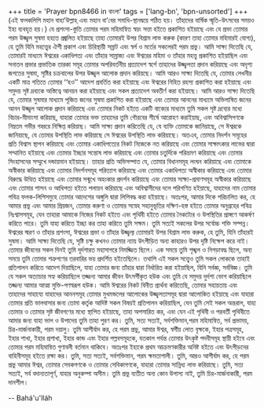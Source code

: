 +++
title = 'Prayer bpn8466 in বাংলা'
tags = ['lang-bn', 'bpn-unsorted']
+++
(এই ফলকলিপি মহান বাহা’উল্লাহ্ এবং মহান বা’বের সমাধি-স্থানদ্বয়ে পঠিত হয়। তাঁহাদের বার্ষিক স্মৃতি-উৎসবের সময়ও ইহা ব্যবহৃত হয়।)
	 যে প্রশংসা-স্তুতি তোমার পরম মহিমান্বিত স্বয়ং সত্তা হইতে প্রকাশিত হইয়াছে এবং যে প্রভা তোমার পরম উজ্জ্বল সুষমা হহতে প্রজ্বলিত হইয়াছে তাহা তোমারই উপর বিশ্রাম লাভ করুক (কারণ তাহা তোমার মহিমারই যোগ্য), হে তুমি যিনি মহত্ত্বের ঐশী প্রকাশ এবং চিরিস্থায়ী সম্রাট এবং স্বর্গ ও মর্তের সকলেরই পরম প্রভু। আমি সাক্ষ্য দিতেছি যে, তোমারই মাধ্যমে ঈশ্বরের একাধিপত্য এবং তাঁহার সাম্রাজ্য এবং ঈশ্বরের মহিমা ও তাঁহার মহত্ত্ব প্রকাশিত হইয়াছিল এবং সনাতন প্রভার প্রভাতিক তারকা সমূহ তোমার অপরিবর্তনীয় প্রত্যাদেশ স্বর্গে তাহাদের উজ্জ্বলতা প্রদান করিয়াছে এবং অদৃশ্য জগতের সুষমা, সৃষ্টির চক্রবালের উপর উজ্জ্বল আলোক প্রদান করিয়ছে। আমি আরও সাক্ষ্য দিতেছি যে, তোমার লেখনীর একটি মাত্র গতিতে তোমার ‘‘হও’’ আদেশ প্রবর্তিত করা হইয়াছে এবং ঈশ্বরের নিহিত রহস্য প্রকাশিত করা হইয়াছে এবং সমুদয় সৃষ্ট দ্রব্যকে অস্তিত্বে আনয়ন করা হইয়াছে এবং সকল প্রত্যাদেশ অবতীর্ণ করা হইয়াছে।
	আমি আরও সাক্ষ্য দিতেছি যে, তোমার সুষমার মাধ্যমে পূজিত জনের সুষমা প্রকাশিত করা হইয়াছে এবং তোমার আননের মাধ্যমে অভিলাষিত জনের আনন উজ্জ্বল আলোক প্রদান করিয়াছে এবং তোমার নিকট হইতে একটি বাক্যের মাধ্যমে তুমি সকল সৃষ্ট দ্রব্যের মধ্যে বিচার-মীমাংসা করিয়াছ, যাহারা তোমার ভক্ত তাহাদের তুমি গৌরবের শীর্ষে আরোহণ করাইয়াছ, এবং অবিশ্বাসিগণকে নিম্নতম গভীর গহ্বরে নিক্ষিপ্ত করিয়াছ।
	আমি সাক্ষ্য প্রদান করিতেছি যে, যে ব্যক্তি তোমাকে জানিয়াছে, সে ঈশ্বরকে জানিয়াছে, যে তোমার উপস্থিতি লাভ করিয়াছে সে ঈশ্বরের উপস্থিতি লাভ করিয়াছে। অতএব, তোমার নিদর্শন সমূহের প্রতি বিশ্বাস স্থাপন করিয়াছে এবং তোমার একাধিপত্যের নিকট নিজেকে নত করিয়াছে এবং তোমার সাক্ষাৎকার লাভের দ্বারা সম্মানিত হইয়াছে এবং তোমার ইচ্ছার সন্তোষ লাভ করিয়াছে এবং তোমার চতুর্দিকে পরিভ্রমণ করিয়াছে এবং তোমার সিংহাসনের সম্মুখে দন্ডায়মান হইয়াছে। তাহার প্রতি অভিসম্পাত যে, তোমার বিধানসমূহ লংঘন করিয়াছে এবং তোমাকে অস্বীকার করিয়াছে এবং তোমার নিদর্শনসমূহ পরিত্যাগ করিয়াছে এবং তোমার একাধিপত্য অস্বীকার করিয়াছে এবং তোমার বিরুদ্ধে উত্থিত হইয়াছে এবং তোমার সন্মুখে অহংকার প্রদর্শন করিয়াছে এবং তোমার সাক্ষ্য-প্রমাণসমূহ অস্বীকার করিয়াছে এবং তোমার শাসন ও আধিপত্য হইতে পলায়ন করিয়াছে এবং অবিশ্বাসীদের দলে পরিগণিত হইয়াছে, যাহাদের নাম তোমার পবিত্র ফলক-লিপিসমুহে তোমার আদেশের অঙ্গুলি দ্বারা লিপিবদ্ধ করা হইয়াছে।
	অতঃপর, আমার দিকে পরিচালিত কর, হে আমার প্রভু এবং আমার প্রিয়জন, তোমার করুণা ও তোমার সস্নেহ সহানুভূতির দক্ষিণ-হস্ত হইতে তোমার অনুগ্রহের পবিত্র নিঃশ্বাসসমূহ, যেন তাহারা আমাকে নিজের নিকট হইতে এবং পৃথিবী হইতে তোমার নৈকট্যের ও উপস্থিতির প্রাঙ্গণে আকর্ষণ করিতে পারে। তুমি যাহা করিতে ইচ্ছা কর তাহা করিতে তুমি সক্ষম। তুমি সত্যই সকলের উপর সর্বোচ্চ শক্তি সম্পন্ন।
	ঈশ্বরের স্মরণ ও তাঁহার প্রশংসা, ঈশ্বরের প্রভা ও তাঁহার উজ্জ্বল্য তোমারই উপর বিশ্রাম লাভ করুক, হে তুমি, যিনি তাঁহারই সুষমা। আমি সাক্ষ্য দিতেছি যে, সৃষ্টি চক্ষু কখনও তোমার ন্যায় উৎপীড়িত অন্য কাহারও উপর দৃষ্টি নিক্ষেপ করে নাই। তোমার জীবনের সকল দিনই তুমি দূর্দশারত মহাসাগরে নিমজ্জিত ছিলে। এক সময়ে তুমি শৃঙ্খল ও নিগড়াবদ্ধ ছিলে, অন্য সময়ে তুমি তোমার শত্রুগণের তরবারির ভয় প্রদর্শিত হইতেছিলে। তথাপি এই সকল সত্ত্বেও তুমি সকল লোককে তাহাই প্রতিপালন করিতে আদেশ দিয়াছিলে, যাহা তোমার জন্য তাঁহার দ্বারা নির্ধারিত করা হইয়াছিল, যিনি সর্বজ্ঞ, সর্ববিজ্ঞ।
	তুমি যে সকল অত্যাচার সহ্য করিয়াছিলে তজ্জন্য আমার জীবন উৎসর্গীকৃত হউক এবং তুমি যে সমুদয় দুর্দশা ভোগ করিয়াছিলে তজ্জন্য আমার আত্মা মুক্তি-পণস্বরূপ হউক। আমি ঈশ্বরের নিকট বিনীত প্রার্থনা করিতেছি, তোমার সহায়তায় এবং তাহাদের সাহায্যে যাহাদের আননসমূহ তোমার মুখমন্ডলের আলোকের উজ্জ্বলতাসমূহ দ্বারা আলোকিত হইয়াছে এবং যাহারা তোমার প্রতি ভালবাসার জন্য তোমা কর্তৃক আদিষ্ট সকল বিষয়ই প্রতিপালন করিয়াছিল, যেন তুমি সেই সকল অন্তরাল, যাহা তোমার ও তোমার সৃষ্ট জীবগণের মধ্যে স্থাপিত হইয়াছে, তাহা অপসারিত কর, এবং যেন এই পৃথিবী ও পরবর্তী পৃথিবীতে আমার জন্য যাহা ভাল ও উপাদেয় তুমি তাহা পুরণ কর। তুমি, সত্য সত্যই, সর্বশক্তিমান,পরম মহিমান্বিত, সর্ব প্রভাময়, চির-মার্জনাকারী, পরম দয়ালু।
	তুমি আশীর্বাদ কর, হে পরম প্রভু, আমার ঈশ্বর, স্বর্গীয় লোত বৃক্ষকে, ইহার পত্রসমূহ, ইহার শাখা, ইহার প্রশাখা, ইহার কান্ড এবং ইহার পল্লবসমূহকে, যতকাল পর্যন্ত তোমার উৎকৃষ্ট পদবীসমূহ স্থায়ী হইবে এবং তোমার পরম মহিমান্বিত গুণাবলী বর্তমান থাকিবে। অতঃপর ইহাকে প্রথম আক্রমণকারীর অনিষ্ট হইতে এবং উৎপীড়নের বাহিনীসমূহ হইতে রক্ষা কর। তুমি, সত্য সত্যই, সর্বশক্তিমান, পরম ক্ষমতাশালী। তুমি, আরও আশীর্বাদ কর, হে পরম প্রভু আমার ঈশ্বর, তোমার সেবকগণকে ও তোমার সেবিকাগণকে, যাহারা তোমার সান্নিধ্য লাভ করিয়াছে। তুমি, সত্য সত্যই, সর্ব বদান্যতাপূর্ণ, যাহার অনুকম্পা অসীম। তুমি প্রভু ব্যতীত অন্য কোন উপাস্য নাই, তুমি চির-মার্জনাকারী, পরম দানশীল।

-- Bahá'u'lláh
